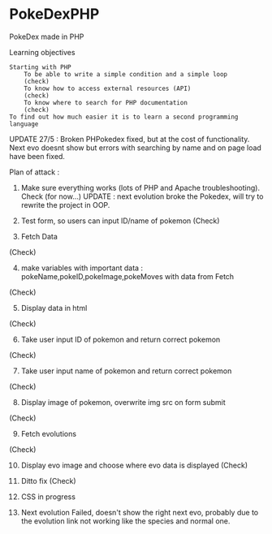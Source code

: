 # PokeDexPHP
PokeDex made in PHP

Learning objectives

    Starting with PHP
        To be able to write a simple condition and a simple loop
        (check)
        To know how to access external resources (API)
        (check)
        To know where to search for PHP documentation
        (check)
    To find out how much easier it is to learn a second programming language

UPDATE 27/5 : 
Broken PHPokedex fixed, but at the cost of functionality. Next evo doesnt show  but errors with searching 
by name and on page load have been fixed.

Plan of attack :

1. Make sure everything works (lots of PHP and Apache troubleshooting).
Check (for now...)
UPDATE : next evolution broke the Pokedex, will try to rewrite the project in OOP.

2. Test form, so users can input ID/name of pokemon
(Check)

3. Fetch Data 

(Check)

4. make variables with important data : pokeName,pokeID,pokeImage,pokeMoves
   with data from Fetch

(Check)

5. Display data in html

(Check)

6. Take user input ID of pokemon and return correct pokemon

(Check)

7. Take user input name of pokemon and return correct pokemon

(Check)

8. Display image of pokemon, overwrite img src on form submit

(Check)

9. Fetch evolutions

(Check)

10. Display evo image and choose where evo data is displayed
(Check)

11. Ditto fix 
(Check)


12. CSS
in progress

13. Next evolution
Failed, doesn't show the right next evo, probably due to the evolution link not working like the species
and normal one.

